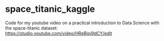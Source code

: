 # space_titanic_kaggle
Code for my youtube video on a practical introduction to Data Science with the space-titanic dataset: https://studio.youtube.com/video/HReBjpi9dCY/edit

